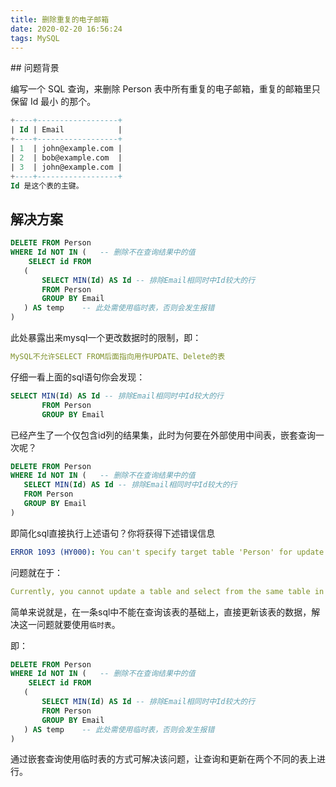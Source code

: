 ```yaml
---
title: 删除重复的电子邮箱
date: 2020-02-20 16:56:24
tags: MySQL
---
```

<meta name="referrer" content="no-referrer" />
## 问题背景

编写一个 SQL 查询，来删除 Person 表中所有重复的电子邮箱，重复的邮箱里只保留 Id 最小 的那个。

```sql
+----+------------------+
| Id | Email            |
+----+------------------+
| 1  | john@example.com |
| 2  | bob@example.com  |
| 3  | john@example.com |
+----+------------------+
Id 是这个表的主键。
```

## 解决方案

```sql
DELETE FROM Person
WHERE Id NOT IN (   -- 删除不在查询结果中的值
    SELECT id FROM
   (
       SELECT MIN(Id) AS Id -- 排除Email相同时中Id较大的行
       FROM Person
       GROUP BY Email
   ) AS temp    -- 此处需使用临时表，否则会发生报错
)
```

此处暴露出来mysql一个更改数据时的限制，即：

```yaml
MySQL不允许SELECT FROM后面指向用作UPDATE、Delete的表
```

仔细一看上面的sql语句你会发现：

```sql
SELECT MIN(Id) AS Id -- 排除Email相同时中Id较大的行
       FROM Person
       GROUP BY Email
```
已经产生了一个仅包含id列的结果集，此时为何要在外部使用中间表，嵌套查询一次呢？

```sql
DELETE FROM Person
WHERE Id NOT IN (   -- 删除不在查询结果中的值
   SELECT MIN(Id) AS Id -- 排除Email相同时中Id较大的行
   FROM Person
   GROUP BY Email
)
```

即简化sql直接执行上述语句？你将获得下述错误信息
```yaml
ERROR 1093 (HY000): You can't specify target table 'Person' for update in FROM clause
```
问题就在于：
```yaml
Currently, you cannot update a table and select from the same table in a subquery.
```
简单来说就是，在一条sql中不能在查询该表的基础上，直接更新该表的数据，解决这一问题就要使用`临时表`。

即：

```sql
DELETE FROM Person
WHERE Id NOT IN (   -- 删除不在查询结果中的值
    SELECT id FROM
   (
       SELECT MIN(Id) AS Id -- 排除Email相同时中Id较大的行
       FROM Person
       GROUP BY Email
   ) AS temp    -- 此处需使用临时表，否则会发生报错
)
```

通过嵌套查询使用临时表的方式可解决该问题，让查询和更新在两个不同的表上进行。